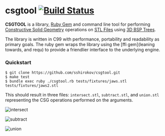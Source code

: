 csgtool [![Build Status](https://travis-ci.org/sshirokov/csgtool.png?branch=master)](https://travis-ci.org/sshirokov/csgtool)
=======

**CSGTOOL** is a library, [Ruby Gem](http://rubygems.org/gems/csg) and command line tool for performing
[Constructive Solid Geometry](http://en.wikipedia.org/wiki/Constructive_solid_geometry) operations on
[STL Files](http://en.wikipedia.org/wiki/STL_(file_format) ) using [3D BSP Trees](http://en.wikipedia.org/wiki/Binary_space_partitioning).

The library is written in C99 with performance, portability and readability as primary goals. The ruby gem wraps the library
using the [ffi gem](leaning towards, and requ) to provide a friendlier interface to the underlying engine.

### Quickstart

```
$ git clone https://github.com/sshirokov/csgtool.git
$ make test
$ bundle exec ruby ./csgtool.rb tests/fixtures/jaws.stl tests/fixtures/jaws2.stl
```

This should result in three files: `intersect.stl`, `subtract.stl`, and `union.stl` representing
the CSG operations performed on the arguments.

![intersect](http://f.cl.ly/items/3s190I193g0f0z2l0a3v/Image%202013.06.22%2012%3A15%3A20%20PM.png)

![subtract](http://f.cl.ly/items/2g113v3h422R2P463Q2L/Image%202013.06.22%2012%3A15%3A08%20PM.png)

![union](http://f.cl.ly/items/203S11222f0s3D2c120e/Image%202013.06.22%2012%3A15%3A30%20PM.png)
